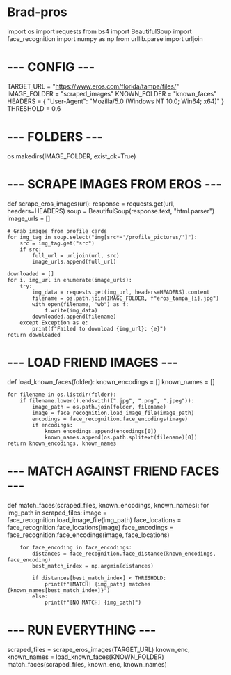 # Brad-pros
import os
import requests
from bs4 import BeautifulSoup
import face_recognition
import numpy as np
from urllib.parse import urljoin

# --- CONFIG ---
TARGET_URL = "https://www.eros.com/florida/tampa/files/"
IMAGE_FOLDER = "scraped_images"
KNOWN_FOLDER = "known_faces"
HEADERS = {
    "User-Agent": "Mozilla/5.0 (Windows NT 10.0; Win64; x64)"
}
THRESHOLD = 0.6

# --- FOLDERS ---
os.makedirs(IMAGE_FOLDER, exist_ok=True)

# --- SCRAPE IMAGES FROM EROS ---
def scrape_eros_images(url):
    response = requests.get(url, headers=HEADERS)
    soup = BeautifulSoup(response.text, "html.parser")
    image_urls = []

    # Grab images from profile cards
    for img_tag in soup.select("img[src*='/profile_pictures/']"):
        src = img_tag.get("src")
        if src:
            full_url = urljoin(url, src)
            image_urls.append(full_url)

    downloaded = []
    for i, img_url in enumerate(image_urls):
        try:
            img_data = requests.get(img_url, headers=HEADERS).content
            filename = os.path.join(IMAGE_FOLDER, f"eros_tampa_{i}.jpg")
            with open(filename, "wb") as f:
                f.write(img_data)
            downloaded.append(filename)
        except Exception as e:
            print(f"Failed to download {img_url}: {e}")
    return downloaded

# --- LOAD FRIEND IMAGES ---
def load_known_faces(folder):
    known_encodings = []
    known_names = []

    for filename in os.listdir(folder):
        if filename.lower().endswith((".jpg", ".png", ".jpeg")):
            image_path = os.path.join(folder, filename)
            image = face_recognition.load_image_file(image_path)
            encodings = face_recognition.face_encodings(image)
            if encodings:
                known_encodings.append(encodings[0])
                known_names.append(os.path.splitext(filename)[0])
    return known_encodings, known_names

# --- MATCH AGAINST FRIEND FACES ---
def match_faces(scraped_files, known_encodings, known_names):
    for img_path in scraped_files:
        image = face_recognition.load_image_file(img_path)
        face_locations = face_recognition.face_locations(image)
        face_encodings = face_recognition.face_encodings(image, face_locations)

        for face_encoding in face_encodings:
            distances = face_recognition.face_distance(known_encodings, face_encoding)
            best_match_index = np.argmin(distances)

            if distances[best_match_index] < THRESHOLD:
                print(f"[MATCH] {img_path} matches {known_names[best_match_index]}")
            else:
                print(f"[NO MATCH] {img_path}")

# --- RUN EVERYTHING ---
scraped_files = scrape_eros_images(TARGET_URL)
known_enc, known_names = load_known_faces(KNOWN_FOLDER)
match_faces(scraped_files, known_enc, known_names)
